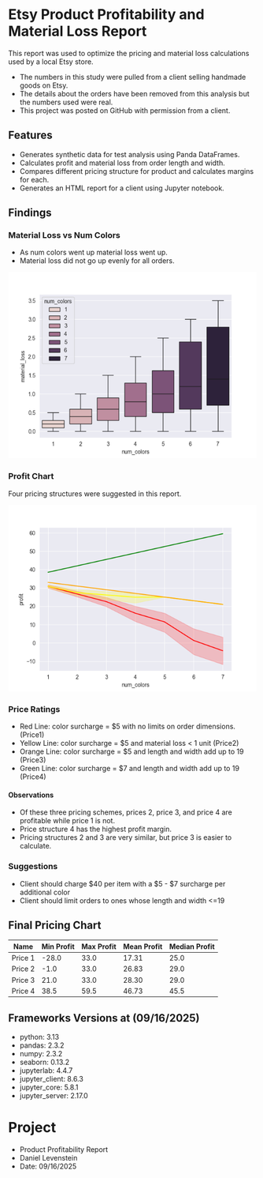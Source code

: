 # Etsy Product Profitability and Material Loss Report
This report was used to optimize the pricing and material loss calculations used by a local Etsy store. 
- The numbers in this study were pulled from a client selling handmade goods on Etsy.
- The details about the orders have been removed from this analysis but the numbers used were real. 
- This project was posted on GitHub with permission from a client. 

## Features
- Generates synthetic data for test analysis using Panda DataFrames.
- Calculates profit and material loss from order length and width.
- Compares different pricing structure for product and calculates margins for each.
- Generates an HTML report for a client using Jupyter notebook.

## Findings
### Material Loss vs Num Colors
- As num colors went up material loss went up.
- Material loss did not go up evenly for all orders. 

![png](images/material_loss_vs_num_colors.png)
### Profit Chart
Four pricing structures were suggested in this report.

![png](images/profit_chart_comparison.png)

### Price Ratings
- Red Line: color surcharge = \$5 with no limits on order dimensions. (Price1)
- Yellow Line: color surcharge = \$5 and material loss < 1 unit (Price2)
- Orange Line: color surcharge = \$5 and length and width add up to 19 (Price3)
- Green Line: color surcharge = \$7 and length and width add up to 19 (Price4)

#### Observations
- Of these three pricing schemes, prices 2, price 3, and price 4 are profitable while price 1 is not.
- Price structure 4 has the highest profit margin.
- Pricing structures 2 and 3 are very similar, but price 3 is easier to calculate.

### Suggestions
- Client should charge \$40 per item with a  \$5 - \$7 surcharge per additional color
- Client should limit orders to ones whose length and width <=19
## Final Pricing Chart

| Name    | Min Profit | Max Profit | Mean Profit | Median Profit | 
|---------|------------|------------|-------------|---------------|
| Price 1 | -28.0      | 33.0       | 17.31       | 25.0          |
| Price 2 | -1.0       | 33.0       | 26.83       | 29.0          |
| Price 3 | 21.0       | 33.0       | 28.30       | 29.0          |
| Price 4 | 38.5       | 59.5       | 46.73       | 45.5          |

## Frameworks Versions at (09/16/2025)
- python: 3.13
- pandas: 2.3.2
- numpy: 2.3.2
- seaborn: 0.13.2
- jupyterlab: 4.4.7
- jupyter_client: 8.6.3
- jupyter_core: 5.8.1
- jupyter_server: 2.17.0

# Project 
- Product Profitability Report
- Daniel Levenstein
- Date: 09/16/2025